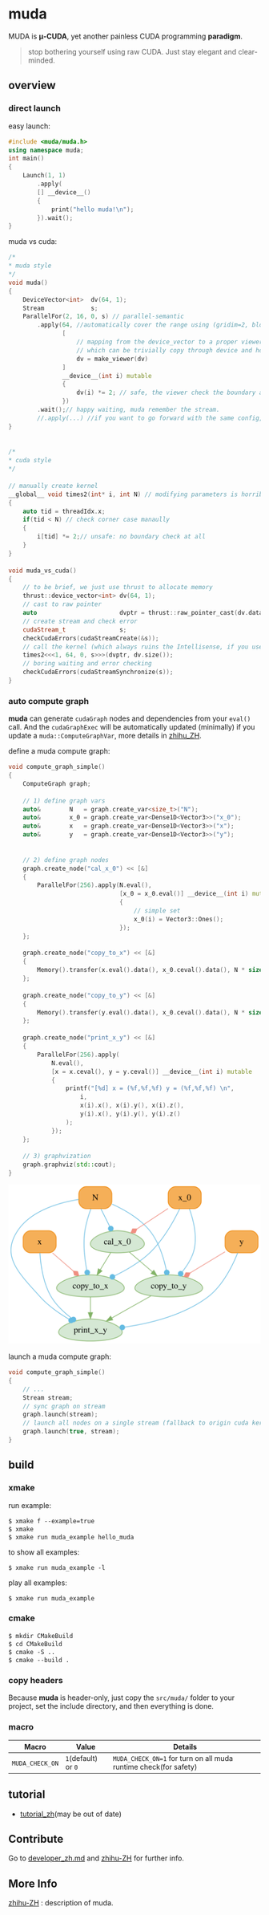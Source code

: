 # muda
MUDA is **μ-CUDA**, yet another painless CUDA programming **paradigm**.

> stop bothering yourself using raw CUDA. Just stay elegant and clear-minded.

## overview

### direct launch

easy launch:

```c++
#include <muda/muda.h>
using namespace muda;
int main()
{
    Launch(1, 1)
        .apply(
        [] __device__() 
        {
            print("hello muda!\n"); 
        }).wait();
}
```

muda vs cuda:

```c++
/* 
* muda style
*/
void muda()
{
    DeviceVector<int>  dv(64, 1);
    Stream             s;
    ParallelFor(2, 16, 0, s) // parallel-semantic
        .apply(64, //automatically cover the range using (gridim=2, blockdim=16)
               [
                   // mapping from the device_vector to a proper viewer
                   // which can be trivially copy through device and host
                   dv = make_viewer(dv) 
               ] 
               __device__(int i) mutable
               { 
                   dv(i) *= 2; // safe, the viewer check the boundary automatically
               })
        .wait();// happy waiting, muda remember the stream.
    	//.apply(...) //if you want to go forward with the same config, just call .apply() again.
}


/* 
* cuda style
*/

// manually create kernel
__global__ void times2(int* i, int N) // modifying parameters is horrible
{
    auto tid = threadIdx.x;
    if(tid < N) // check corner case manaully
    {
        i[tid] *= 2;// unsafe: no boundary check at all
    }
}

void muda_vs_cuda()
{
    // to be brief, we just use thrust to allocate memory
    thrust::device_vector<int> dv(64, 1);
    // cast to raw pointer
    auto                       dvptr = thrust::raw_pointer_cast(dv.data());
    // create stream and check error
    cudaStream_t               s;
    checkCudaErrors(cudaStreamCreate(&s));
    // call the kernel (which always ruins the Intellisense, if you use VS.)
    times2<<<1, 64, 0, s>>>(dvptr, dv.size());
    // boring waiting and error checking
    checkCudaErrors(cudaStreamSynchronize(s));
}
```

### auto compute graph

**muda** can generate `cudaGraph` nodes and dependencies from your `eval()` call. And the `cudaGraphExec` will be automatically updated (minimally) if you update a `muda::ComputeGraphVar`, more details in [zhihu_ZH](https://zhuanlan.zhihu.com/p/658080362).

define a muda compute graph:

```c++
void compute_graph_simple()
{
    ComputeGraph graph;

    // 1) define graph vars
    auto&        N   = graph.create_var<size_t>("N");
    auto&        x_0 = graph.create_var<Dense1D<Vector3>>("x_0");
    auto&        x   = graph.create_var<Dense1D<Vector3>>("x");
    auto&        y   = graph.create_var<Dense1D<Vector3>>("y");
    

    // 2) define graph nodes
    graph.create_node("cal_x_0") << [&]
    {
        ParallelFor(256).apply(N.eval(),
                               [x_0 = x_0.eval()] __device__(int i) mutable
                               {
                                   // simple set
                                   x_0(i) = Vector3::Ones();
                               });
    };

    graph.create_node("copy_to_x") << [&]
    {
        Memory().transfer(x.eval().data(), x_0.ceval().data(), N * sizeof(Vector3));
    };

    graph.create_node("copy_to_y") << [&]
    {
        Memory().transfer(y.eval().data(), x_0.ceval().data(), N * sizeof(Vector3));
    };

    graph.create_node("print_x_y") << [&]
    {
        ParallelFor(256).apply(
            N.eval(),
            [x = x.ceval(), y = y.ceval()] __device__(int i) mutable
            {
                printf("[%d] x = (%f,%f,%f) y = (%f,%f,%f) \n", 
                    i, 
                    x(i).x(), x(i).y(), x(i).z(),
                    y(i).x(), y(i).y(), y(i).z()
                );
            });
    };

    // 3) graphvization
    graph.graphviz(std::cout);
}
```

![graphviz](README.assets/graphviz.svg)

launch a muda compute graph:

```c++
void compute_graph_simple()
{
    // ...
    Stream stream;
    // sync graph on stream
    graph.launch(stream);
    // launch all nodes on a single stream (fallback to origin cuda kernel launch)
    graph.launch(true, stream);
}
```

## build

### xmake

run example:

```shell
$ xmake f --example=true
$ xmake 
$ xmake run muda_example hello_muda
```
to show all examples:

```shell
$ xmake run muda_example -l
```
play all examples:

```shell
$ xmake run muda_example
```
### cmake

```shell
$ mkdir CMakeBuild
$ cd CMakeBuild
$ cmake -S ..
$ cmake --build .
```

### copy headers

Because **muda** is header-only, just copy the `src/muda/` folder to your project, set the include directory, and then everything is done.

### macro

| Macro           | Value               | Details                                                      |
| --------------- | ------------------- | ------------------------------------------------------------ |
| `MUDA_CHECK_ON` | `1`(default) or `0` | `MUDA_CHECK_ON=1` for turn on all muda runtime check(for safety) |

## tutorial

- [tutorial_zh](./doc/tutorial_zh.md)(may be out of date)

## Contribute

Go to [developer_zh.md](./doc/developer_zh.md) and [zhihu-ZH](https://zhuanlan.zhihu.com/p/592439225) for further info.

## More Info

[zhihu-ZH](https://zhuanlan.zhihu.com/p/592439225) :  description of muda.





